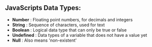 ## JavaScripts Data Types:

- **Number** : Floating point numbers, for decimals and integers
- **String** : Sequence of characters, used for text
- **Boolean** : Logical data type that can only be true or false
- **Undefined** : Data types of a variable that does not have a value yet
- **Null** : Also means 'non-existent'

